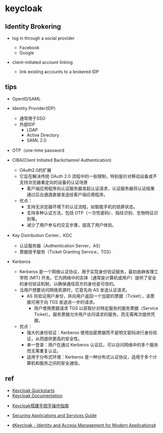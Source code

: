 # keycloak

## Identity Brokering 
+ log in through a social provider
    + Facebook
    + Google

+ client-initiated account linking
    + link existing accounts to a brokered IDP




## tips
+ OpenID/SAML
+ Identity Provider(IDP)
    + 通常用于SSO
    + 外部IDP
        + LDAP
        + Active Directory
        + SAML 2.0
+ OTP（one-time password

+ CIBA(Client Initiated Backchannel Authentication)
    + OAuth2.0的扩展
    + 它旨在解决传统 OAuth 2.0 流程中的一些限制，特别是针对移动设备或不支持浏览器重定向的设备的认证场景
        + 客户端应用程序向认证服务器发起认证请求，认证服务器将认证结果通过后台通道直接发送给客户端应用程序。
    + 优点：
        + 支持无浏览器环境下的认证流程，如智能手机的锁屏状态。
        + 支持多种认证方法，包括 OTP（一次性密码）、指纹识别、生物特征识别等。
        + 减少了用户参与的交互步骤，提高了用户体验。

+ Key Distribution Center，KDC
    + 认证服务器（Authentication Server，AS）
    + 票据授予服务（Ticket Granting Service，TGS）

+ Kerberos
    + Kerberos 是一个网络认证协议，用于实现身份验证服务，最初由麻省理工学院 (MIT) 开发。它为网络中的实体（通常是计算机或用户）提供了安全的身份验证机制，以确保通信双方的身份是可信的。
    + 当用户想要访问网络资源时，它首先向 AS 发送认证请求。
        + AS 将验证用户身份，并向用户返回一个加密的票据（Ticket），该票据可用于向 TGS 发送进一步的请求。
            + 用户使用票据请求 TGS 以获取针对特定服务的服务票据（Service Ticket）。服务票据允许用户访问请求的服务，而无需再次提供凭据。
    + 优点：
        + 强大的身份验证：Kerberos 使用加密票据而不是明文密码进行身份验证，从而提供更高的安全性。
        + 单一登录：用户在通过 Kerberos 认证后，可以访问网络中的多个服务而无需重复认证。
        + 适用于分布式环境：Kerberos 是一种分布式认证协议，适用于多个计算机和服务之间的安全通信。

## ref
+ [Keycloak Quickstarts](https://github.com/keycloak/keycloak-quickstarts)
+ [Keycloak Documentation](https://www.keycloak.org/documentation.html)
<!-- keycloak使用 -->
+ [Keycloak搭建手把手操作指南](https://github.com/eacdy/spring-cloud-yes/blob/master/doc/keycloak-learn/Keycloak%E6%90%AD%E5%BB%BA%E6%89%8B%E6%8A%8A%E6%89%8B%E6%93%8D%E4%BD%9C%E6%8C%87%E5%8D%97.md)
<!-- details -->
+ [Securing Applications and Services Guide](https://www.keycloak.org/docs/latest/securing_apps/index.html#openid-connect-3)
<!-- book -->
+ [《Keycloak - Identity and Access Management for Modern Applications》](https://learning.oreilly.com/library/view/keycloak-identity/9781800562493/B16606_01_Final_ASB_ePub.xhtml#_idParaDest-17)